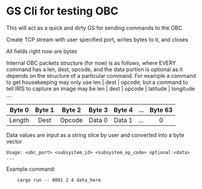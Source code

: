 # GS Cli for testing OBC

This will act as a quick and dirty GS for sending commands to the OBC 

Create TCP stream with user specified port, writes bytes to it, and closes

All fields right now are bytes

Internal OBC packets structure (for now) is as follows, where EVERY command has a len, dest, opcode, and the data portion is optional as it depends on the structure of a particular command. For example a command to get housekeeping may only use len | dest | opcode, but a command to tell IRIS to capture an image may be len | dest | opcode | latitude | longitude ....

| Byte 0 | Byte 1 | Byte 2 | Byte 3 | Byte 4 | ... | Byte 63 |
| :----: | :----: | :----: | :----: | :----: | :----: | :----: |
| Length | Dest   | Opcode | Data 0 | Data 1 | ... | 0 |

Data values are input as a string slice by user and converted into a byte vector

```@text
Usage: <obc_port> <subsystem_id> <subsystem_op_code> optional:<data> ...
```

Example command:

```@bash
    cargo run -- 8001 2 4 data_here
```

